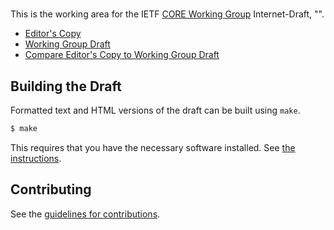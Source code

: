 # 

This is the working area for the IETF [CORE Working Group](https://datatracker.ietf.org/wg/core/documents/) Internet-Draft, "".

* [Editor's Copy](https://core-wg.github.io/too-many-reqs/#go.draft-ietf-core-too-many-reqs.html)
* [Working Group Draft](https://tools.ietf.org/html/draft-ietf-core-too-many-reqs)
* [Compare Editor's Copy to Working Group Draft](https://core-wg.github.io/too-many-reqs/#go.draft-ietf-core-too-many-reqs.diff)

## Building the Draft

Formatted text and HTML versions of the draft can be built using `make`.

```sh
$ make
```

This requires that you have the necessary software installed.  See
[the instructions](https://github.com/martinthomson/i-d-template/blob/master/doc/SETUP.md).


## Contributing

See the
[guidelines for contributions](https://github.com/core-wg/too-many-reqs/blob/master/CONTRIBUTING.md).
